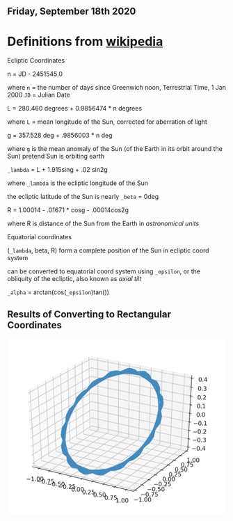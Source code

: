 ## Friday, September 18th 2020

# Definitions from [wikipedia](https://en.wikipedia.org/wiki/Position_of_the_Sun#:~:text=The%20position%20of%20the%20Sun,circular%20path%20called%20the%20ecliptic.)

Ecliptic Coordinates

n = JD - 2451545.0 

where 
	`n` = the number of days since Greenwich noon, Terrestrial Time, 1 Jan 2000
    `JD` = Julian Date

L = 280.460 degrees + 0.9856474 * n degrees

where `L` = mean longitude of the Sun, corrected for aberration of light

g = 357.528 deg + .9856003 * n deg

where `g` is the mean anomaly of the Sun (of the Earth in its orbit around the Sun)
pretend Sun is orbiting earth

`_lambda` = L + 1.915sing + .02 sin2g

where `_lambda` is the ecliptic longitude of the Sun

the ecliptic latitude of the Sun is nearly `_beta` = 0deg

R = 1.00014 - .01671 * cosg - .00014cos2g

where R is distance of the Sun from the Earth in *astronomical units*

Equatorial coordinates

(`_lambda`, beta, R) form a complete position of the Sun in ecliptic coord system

can be converted to equatorial coord system using `_epsilon`, or the 
obliquity of the ecliptic, also known as *axial tilt*

`_alpha` = arctan(cos(`_epsilon`)tan())

## Results of Converting to Rectangular Coordinates
![test1results](./images/test1results.png)